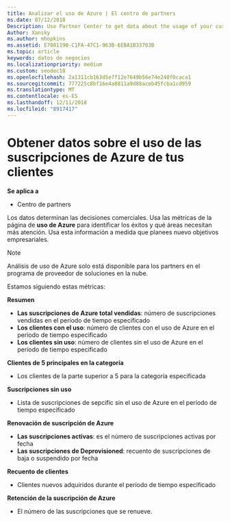 ```yaml
---
title: Analizar el uso de Azure | El centro de partners
ms.date: 07/12/2018
Description: Use Partner Center to get data about the usage of your customers' Azure subscriptions.
Author: Xansky
ms.author: mhopkins
ms.assetid: E7081190-C1FA-47C1-963B-6EBA1B33703B
ms.topic: article
keywords: datos de negocios
ms.localizationpriority: medium
ms.custom: seodec18
ms.openlocfilehash: 2a1311cb163d5e7f12e7649b56e74e240f0caca1
ms.sourcegitcommit: 777225c8bf16e4a8811a9d88aceb45fcba1cd959
ms.translationtype: MT
ms.contentlocale: es-ES
ms.lasthandoff: 12/11/2018
ms.locfileid: "8917417"
---
```

# <a name="get-data-about-the-usage-of-your-customers-azure-subscriptions"></a>Obtener datos sobre el uso de las suscripciones de Azure de tus clientes 

**Se aplica a**
- Centro de partners

Los datos determinan las decisiones comerciales. Usa las métricas de la página de **uso de Azure** para identificar los éxitos y qué áreas necesitan más atención. Usa esta información a medida que planees nuevo objetivos empresariales.

> [!NOTE]
> Análisis de uso de Azure solo está disponible para los partners en el programa de proveedor de soluciones en la nube.

Estamos siguiendo estas métricas:

**Resumen**  
 - **Las suscripciones de Azure total vendidas**: número de suscripciones vendidas en el período de tiempo especificado  
 - **Los clientes con el uso**: número de clientes con el uso de Azure en el período de tiempo especificado  
 - **Los clientes sin uso**: número de clientes sin el uso de Azure en el período de tiempo especificado  

**Clientes de 5 principales en la categoría**  
 -  Los clientes de la parte superior a 5 para la categoría especificada  

**Suscripciones sin uso**  
 -  Lista de suscripciones de sepcific sin el uso de Azure en el período de tiempo especificado  

**Renovación de suscripción de Azure**  
 - **Las suscripciones activas**: es el número de suscripciones activas por fecha  
 - **Las suscripciones de Deprovisioned**: recuento de suscripciones de baja o suspendido por fecha  

**Recuento de clientes**
 - Clientes nuevos adquiridos durante el período de tiempo especificado  

**Retención de la suscripción de Azure**  
 - El número de las suscripciones que se renueve.   
  